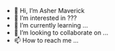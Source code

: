 - 👋 Hi, I’m Asher Maverick
- 👀 I’m interested in ???
- 🌱 I’m currently learning ...
- 💞️ I’m looking to collaborate on ...
- 📫 How to reach me ...



<!---
Cd1999U/Cd1999U is a ✨ special ✨ repository because its `README.md` (this file) appears on your GitHub profile.
You can click the Preview link to take a look at your changes.
--->
